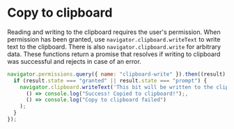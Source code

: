 # Copy to clipboard

Reading and writing to the clipboard requires the user's permission. When permission has been granted, use `navigator.clipboard.writeText` to write text to the clipboard. There is also `navigator.clipboard.write` for arbitrary data. These functions return a promise that resolves if writing to clipboard was successful and rejects in case of an error.

```js
navigator.permissions.query({ name: "clipboard-write" }).then((result) => {
  if (result.state === "granted" || result.state === "prompt") {
    navigator.clipboard.writeText('This bit will be written to the clipboard if all goes well').then(
      () => console.log("Success! Copied to clipboard!");,
      () => console.log("Copy to clipboard failed")
    );
  }
});
```

